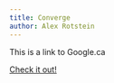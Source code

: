 ```yaml
---
title: Converge
author: Alex Rotstein
---
```


This is a link to Google.ca

[Check it out!](http://google.ca)
